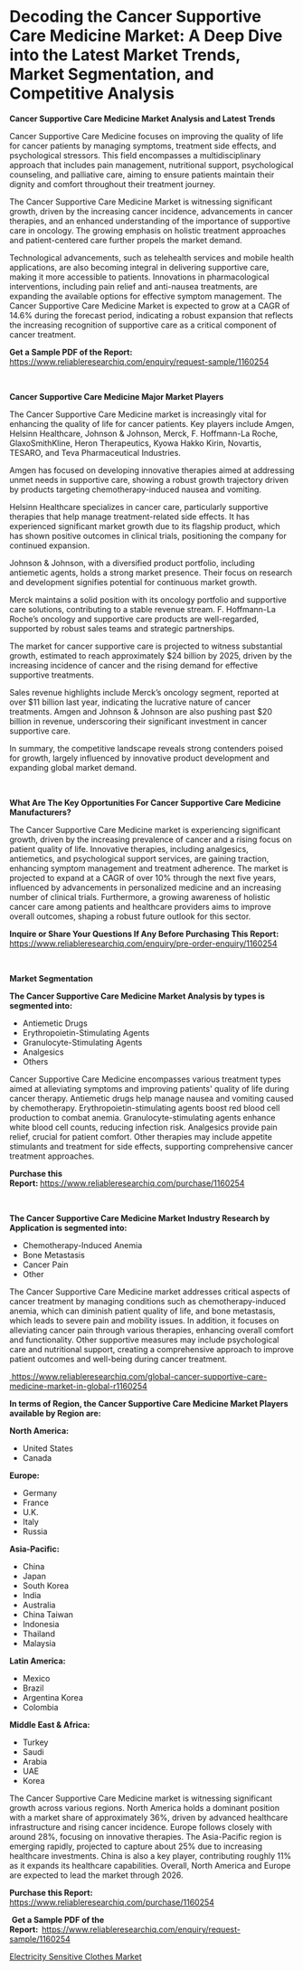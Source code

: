 <p><h1>Decoding the Cancer Supportive Care Medicine Market: A Deep Dive into the Latest Market Trends, Market Segmentation, and Competitive Analysis</h1></p><p><strong>Cancer Supportive Care Medicine Market Analysis and Latest Trends</strong></p>
<p><p>Cancer Supportive Care Medicine focuses on improving the quality of life for cancer patients by managing symptoms, treatment side effects, and psychological stressors. This field encompasses a multidisciplinary approach that includes pain management, nutritional support, psychological counseling, and palliative care, aiming to ensure patients maintain their dignity and comfort throughout their treatment journey. </p><p>The Cancer Supportive Care Medicine Market is witnessing significant growth, driven by the increasing cancer incidence, advancements in cancer therapies, and an enhanced understanding of the importance of supportive care in oncology. The growing emphasis on holistic treatment approaches and patient-centered care further propels the market demand. </p><p>Technological advancements, such as telehealth services and mobile health applications, are also becoming integral in delivering supportive care, making it more accessible to patients. Innovations in pharmacological interventions, including pain relief and anti-nausea treatments, are expanding the available options for effective symptom management. The Cancer Supportive Care Medicine Market is expected to grow at a CAGR of 14.6% during the forecast period, indicating a robust expansion that reflects the increasing recognition of supportive care as a critical component of cancer treatment.</p></p>
<p><strong>Get a Sample PDF of the Report:&nbsp;</strong> <a href="https://www.reliableresearchiq.com/enquiry/request-sample/1160254?utm_campaign=3107&utm_medium=2&utm_source=Github&utm_content=ia&utm_term=22032025&utm_id=cancer-supportive-care-medicine">https://www.reliableresearchiq.com/enquiry/request-sample/1160254</a></p>
<p>&nbsp;</p>
<p><strong>Cancer Supportive Care Medicine Major Market Players</strong></p>
<p><p>The Cancer Supportive Care Medicine market is increasingly vital for enhancing the quality of life for cancer patients. Key players include Amgen, Helsinn Healthcare, Johnson & Johnson, Merck, F. Hoffmann-La Roche, GlaxoSmithKline, Heron Therapeutics, Kyowa Hakko Kirin, Novartis, TESARO, and Teva Pharmaceutical Industries.</p><p>Amgen has focused on developing innovative therapies aimed at addressing unmet needs in supportive care, showing a robust growth trajectory driven by products targeting chemotherapy-induced nausea and vomiting.</p><p>Helsinn Healthcare specializes in cancer care, particularly supportive therapies that help manage treatment-related side effects. It has experienced significant market growth due to its flagship product, which has shown positive outcomes in clinical trials, positioning the company for continued expansion.</p><p>Johnson & Johnson, with a diversified product portfolio, including antiemetic agents, holds a strong market presence. Their focus on research and development signifies potential for continuous market growth.</p><p>Merck maintains a solid position with its oncology portfolio and supportive care solutions, contributing to a stable revenue stream. F. Hoffmann-La Roche’s oncology and supportive care products are well-regarded, supported by robust sales teams and strategic partnerships.</p><p>The market for cancer supportive care is projected to witness substantial growth, estimated to reach approximately $24 billion by 2025, driven by the increasing incidence of cancer and the rising demand for effective supportive treatments.</p><p>Sales revenue highlights include Merck’s oncology segment, reported at over $11 billion last year, indicating the lucrative nature of cancer treatments. Amgen and Johnson & Johnson are also pushing past $20 billion in revenue, underscoring their significant investment in cancer supportive care.</p><p>In summary, the competitive landscape reveals strong contenders poised for growth, largely influenced by innovative product development and expanding global market demand.</p></p>
<p>&nbsp;</p>
<p><strong>What Are The Key Opportunities For Cancer Supportive Care Medicine Manufacturers?</strong></p>
<p><p>The Cancer Supportive Care Medicine market is experiencing significant growth, driven by the increasing prevalence of cancer and a rising focus on patient quality of life. Innovative therapies, including analgesics, antiemetics, and psychological support services, are gaining traction, enhancing symptom management and treatment adherence. The market is projected to expand at a CAGR of over 10% through the next five years, influenced by advancements in personalized medicine and an increasing number of clinical trials. Furthermore, a growing awareness of holistic cancer care among patients and healthcare providers aims to improve overall outcomes, shaping a robust future outlook for this sector.</p></p>
<p><strong>Inquire or Share Your Questions If Any Before Purchasing This Report:</strong> <a href="https://www.reliableresearchiq.com/enquiry/pre-order-enquiry/1160254?utm_campaign=3107&utm_medium=2&utm_source=Github&utm_content=ia&utm_term=22032025&utm_id=cancer-supportive-care-medicine">https://www.reliableresearchiq.com/enquiry/pre-order-enquiry/1160254</a></p>
<p>&nbsp;</p>
<p><strong>Market Segmentation</strong></p>
<p><strong>The Cancer Supportive Care Medicine Market Analysis by types is segmented into:</strong></p>
<p><ul><li>Antiemetic Drugs</li><li>Erythropoietin-Stimulating Agents</li><li>Granulocyte-Stimulating Agents</li><li>Analgesics</li><li>Others</li></ul></p>
<p><p>Cancer Supportive Care Medicine encompasses various treatment types aimed at alleviating symptoms and improving patients' quality of life during cancer therapy. Antiemetic drugs help manage nausea and vomiting caused by chemotherapy. Erythropoietin-stimulating agents boost red blood cell production to combat anemia. Granulocyte-stimulating agents enhance white blood cell counts, reducing infection risk. Analgesics provide pain relief, crucial for patient comfort. Other therapies may include appetite stimulants and treatment for side effects, supporting comprehensive cancer treatment approaches.</p></p>
<p><strong>Purchase this Report:&nbsp;</strong><a href="https://www.reliableresearchiq.com/purchase/1160254?utm_campaign=3107&utm_medium=2&utm_source=Github&utm_content=ia&utm_term=22032025&utm_id=cancer-supportive-care-medicine">https://www.reliableresearchiq.com/purchase/1160254</a></p>
<p>&nbsp;</p>
<p><strong>The Cancer Supportive Care Medicine Market Industry Research by Application is segmented into:</strong></p>
<p><ul><li>Chemotherapy-Induced Anemia</li><li>Bone Metastasis</li><li>Cancer Pain</li><li>Other</li></ul></p>
<p><p>The Cancer Supportive Care Medicine market addresses critical aspects of cancer treatment by managing conditions such as chemotherapy-induced anemia, which can diminish patient quality of life, and bone metastasis, which leads to severe pain and mobility issues. In addition, it focuses on alleviating cancer pain through various therapies, enhancing overall comfort and functionality. Other supportive measures may include psychological care and nutritional support, creating a comprehensive approach to improve patient outcomes and well-being during cancer treatment.</p></p>
<p><a href="https://www.reliableresearchiq.com/global-cancer-supportive-care-medicine-market-in-global-r1160254?utm_campaign=3107&utm_medium=2&utm_source=Github&utm_content=ia&utm_term=22032025&utm_id=cancer-supportive-care-medicine">&nbsp;https://www.reliableresearchiq.com/global-cancer-supportive-care-medicine-market-in-global-r1160254</a></p>
<p><strong>In terms of Region, the Cancer Supportive Care Medicine Market Players available by Region are:</strong></p>
<p>
    <p> <strong> North America: </strong>
        <ul>
            <li>United States</li>
            <li>Canada</li>
        </ul>
        </p> 
    <p> <strong> Europe: </strong>
        <ul>
            <li>Germany</li>
            <li>France</li>
            <li>U.K.</li>
            <li>Italy</li>
            <li>Russia</li>
        </ul>
        </p> 
    <p> <strong> Asia-Pacific: </strong>
        <ul>
            <li>China</li>
            <li>Japan</li>
            <li>South Korea</li>
            <li>India</li>
            <li>Australia</li>
            <li>China Taiwan</li>
            <li>Indonesia</li>
            <li>Thailand</li>
            <li>Malaysia</li>
        </ul>
        </p> 
    <p> <strong> Latin America: </strong>
        <ul>
            <li>Mexico</li>
            <li>Brazil</li>
            <li>Argentina Korea</li>
            <li>Colombia</li>
        </ul>
        </p> 
    <p> <strong> Middle East & Africa: </strong>
        <ul>
            <li>Turkey</li>
            <li>Saudi</li>
            <li>Arabia</li>
            <li>UAE</li>
            <li>Korea</li>
        </ul>
    </p>
    </p>
<p><p>The Cancer Supportive Care Medicine market is witnessing significant growth across various regions. North America holds a dominant position with a market share of approximately 36%, driven by advanced healthcare infrastructure and rising cancer incidence. Europe follows closely with around 28%, focusing on innovative therapies. The Asia-Pacific region is emerging rapidly, projected to capture about 25% due to increasing healthcare investments. China is also a key player, contributing roughly 11% as it expands its healthcare capabilities. Overall, North America and Europe are expected to lead the market through 2026.</p></p>
<p><strong>Purchase this Report: </strong><a href="https://www.reliableresearchiq.com/purchase/1160254?utm_campaign=3107&utm_medium=2&utm_source=Github&utm_content=ia&utm_term=22032025&utm_id=cancer-supportive-care-medicine">https://www.reliableresearchiq.com/purchase/1160254</a></p>
<p>&nbsp;<strong>Get a Sample PDF of the Report:&nbsp;&nbsp;</strong><a href="https://www.reliableresearchiq.com/enquiry/request-sample/1160254?utm_campaign=3107&utm_medium=2&utm_source=Github&utm_content=ia&utm_term=22032025&utm_id=cancer-supportive-care-medicine">https://www.reliableresearchiq.com/enquiry/request-sample/1160254</a></p>
<p><strong></strong></p>
<p><p><a href="https://github.com/daphnyvashdi/Market-Research-Report-List-1/blob/main/electricity-sensitive-clothes-market.md?utm_campaign=3107&utm_medium=2&utm_source=Github&utm_content=ia&utm_term=22032025&utm_id=cancer-supportive-care-medicine">Electricity Sensitive Clothes Market</a></p></p>